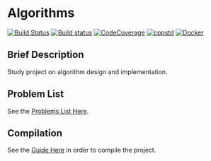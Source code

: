 # Algorithms

[![Build Status](https://travis-ci.org/BiagioFesta/algorithms.svg?branch=master)](https://travis-ci.org/BiagioFesta/algorithms)
[![Build status](https://ci.appveyor.com/api/projects/status/ellixn00j10oo05i/branch/master?svg=true)](https://ci.appveyor.com/project/BiagioFesta/algorithms/branch/master)
[![CodeCoverage](https://codecov.io/gh/BiagioFesta/algorithms/branch/master/graphs/badge.svg)](https://codecov.io/gh/BiagioFesta/algorithms/branch/master)
[![cppstd](https://img.shields.io/badge/C++-17-blue.svg)](https://en.wikipedia.org/wiki/C%2B%2B17)
[![Docker](https://img.shields.io/badge/Docker-yes-blue.svg?logo=docker)](https://hub.docker.com/r/biagiofesta/algorithms)

## Brief Description
Study project on algorithm design and implementation.

## Problem List
See the [Problems List Here](https://github.com/BiagioFesta/algorithms/wiki/Problems-List).

## Compilation
See the [Guide Here](https://github.com/BiagioFesta/algorithms/wiki/Compilation-Guide) in order to compile the project.
